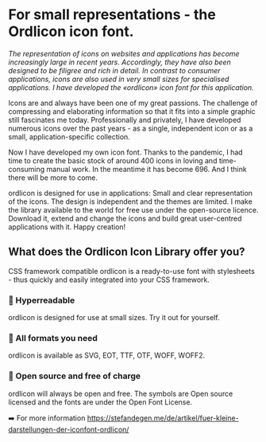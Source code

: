 # For small representations - the Ordlicon icon font. 

*The representation of icons on websites and applications has become increasingly large in recent years. Accordingly, they have also been designed to be filigree and rich in detail. In contrast to consumer applications, icons are also used in very small sizes for specialised applications. I have developed the «ordlicon» icon font for this application.*


Icons are and always have been one of my great passions. The challenge of compressing and elaborating information so that it fits into a simple graphic still fascinates me today. Professionally and privately, I have developed numerous icons over the past years - as a single, independent icon or as a small, application-specific collection. 

Now I have developed my own icon font. Thanks to the pandemic, I had time to create the basic stock of around 400 icons in loving and time-consuming manual work. In the meantime it has become 696. And I think there will be more to come.

ordlicon is designed for use in applications: Small and clear representation of the icons. The design is independent and the themes are limited. I make the library available to the world for free use under the open-source licence. Download it, extend and change the icons and build great user-centred applications with it. Happy creation!


## What does the Ordlicon Icon Library offer you?
CSS framework compatible
ordlicon is a ready-to-use font with stylesheets - thus quickly and easily integrated into your CSS framework.

### 🔸 Hyperreadable
ordlicon is designed for use at small sizes. Try it out for yourself.

### 🔸 All formats you need
ordlicon is available as SVG, EOT, TTF, OTF, WOFF, WOFF2.

### 🔸 Open source and free of charge
ordlicon will always be open and free.
The symbols are Open source licensed and the fonts are under the Open Font License.


➡️ For more information https://stefandegen.me/de/artikel/fuer-kleine-darstellungen-der-iconfont-ordlicon/
